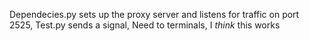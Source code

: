 Dependecies.py sets up the proxy server and listens for traffic on port 2525,
Test.py sends a signal,
Need to terminals,
I *think* this works
